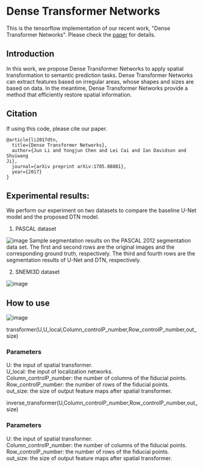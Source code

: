 # Dense Transformer Networks

This is the tensorflow implementation of our recent work, "Dense Transformer Networks". Please check the [paper](https://arxiv.org/abs/1705.08881) for details.

## Introduction

In this work, we propose Dense Transformer Networks to apply spatial transformation to semantic prediction tasks. 
Dense Transformer Networks can extract features based on irregular areas, whose shapes and sizes are based on data.
In the meantime, Dense Transformer Networks provide a method that efficiently restore spatial information.

## Citation
If using this code, please cite our paper.
```
@article{li2017dtn,
  title={Dense Transformer Networks},
  author={Jun Li and Yongjun Chen and Lei Cai and Ian Davidson and Shuiwang
Ji},
  journal={arXiv preprint arXiv:1705.08881},
  year={2017}
}
```


## Experimental results:
We perform our experiment on two datasets to compare the baseline U-Net model and the proposed DTN model.

1. PASCAL dataset

![image](https://github.com/divelab/dtn/blob/master/results/PASCALresult.png)
Sample segmentation results on the PASCAL 2012 segmentation data set. The first and
second rows are the original images and the corresponding ground truth, respectively. The third and
fourth rows are the segmentation results of U-Net and DTN, respectively.

2. SNEMI3D dataset

![image](https://github.com/divelab/dtn/blob/master/results/SNEMI3Dresult.PNG)


## How to use

![image](https://github.com/divelab/dtn/blob/master/results/architecture.PNG)

transformer(U,U_local,Column_controlP_number,Row_controlP_number,out_size)

### Parameters

U: the input of spatial transformer.  
U_local: the input of localization networks.  
Column_controlP_number: the number of columns of the fiducial points.  
Row_controlP_number: the number of rows of the fiducial points.  
out_size: the size of output feature maps after spatial transformer. 


inverse_transformer(U,Column_controlP_number,Row_controlP_number,out_size)

### Parameters

U: the input of spatial transformer.  
Column_controlP_number: the number of columns of the fiducial points.  
Row_controlP_number: the number of rows of the fiducial points.  
out_size: the size of output feature maps after spatial transformer.







